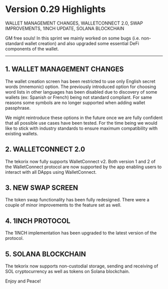 # Version 0.29 Highlights

WALLET MANAGEMENT CHANGES, WALLETCONNECT 2.0, SWAP IMPROVEMENTS, 1INCH UPDATE, SOLANA BLOCKCHAIN

GM free souls! In this sprint we mainly worked on some bugs (i.e. non-standard wallet creation) and also upgraded some essential DeFi components of the wallet.

---

## 1. WALLET MANAGEMENT CHANGES

The wallet creation screen has been restricted to use only English secret words (mnemonic) option. The previously introduced option for choosing word lists in other languages has been disabled due to discovery of some wallets (ex: Spanish or French) being not standard compliant. For same reasons some symbols are no longer supported when adding wallet passphrase.

We might reintroduce these options in the future once we are fully confident that all possible use cases have been tested. For the time being we would like to stick with industry standards to ensure maximum compatibility with existing wallets.

## 2. WALLETCONNECT 2.0

The tekorix now fully supports WalletConnect v2. Both version 1 and 2 of the WalletConnect protocol are now supported by the app enabling users to interact with all DApps using WalletConnect.

## 3. NEW SWAP SCREEN

The token swap functionality has been fully redesigned. There were a couple of minor improvements to the feature set as well.

## 4. 1INCH PROTOCOL

The 1INCH implementation has been upgraded to the latest version of the protocol.

## 5. SOLANA BLOCKCHAIN

The tekorix now supports non-custodial storage, sending and receiving of SOL cryptocurrency as well as tokens on Solana blockchain.

Enjoy and Peace!
